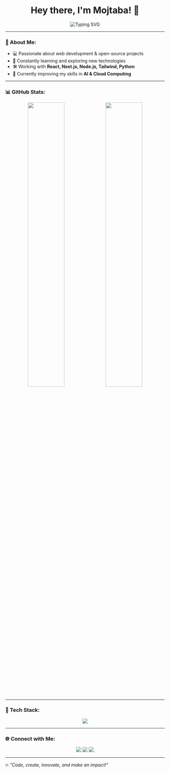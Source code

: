 <h1 align="center">Hey there, I'm Mojtaba! 🚀</h1>

<p align="center">
  <img src="https://readme-typing-svg.herokuapp.com?font=Fira+Code&weight=600&size=22&pause=1000&color=36BCF7&center=true&vCenter=true&width=500&lines=Full-Stack+Developer;Open-Source+Enthusiast;Tech+Lover+%F0%9F%92%BB;Welcome+to+my+GitHub!" alt="Typing SVG" />
</p>

---

### 📌 About Me:
- 💻 Passionate about web development & open-source projects
- 🚀 Constantly learning and exploring new technologies
- 🛠️ Working with **React, Next.js, Node.js, Tailwind, Python**
- 🎯 Currently improving my skills in **AI & Cloud Computing**

---

### 📊 GitHub Stats:
<div align="center">
  <img src="https://github-readme-stats.vercel.app/api?username=mojtabamstfpr&show_icons=true&theme=radical" width="48%" />
  <img src="https://github-readme-streak-stats.herokuapp.com/?user=mojtabamstfpr&theme=radical" width="48%" />
</div>

---

### 🚀 Tech Stack:
<p align="center">
  <img src="https://skillicons.dev/icons?i=html,css,js,ts,react,nextjs,nodejs,express,tailwind,python,mongodb,postgresql,docker,git,github" />
</p>

---

### 🌐 Connect with Me:
<p align="center">
  <a href="https://linkedin.com/in/mojtabamstfpr"><img src="https://img.shields.io/badge/LinkedIn-0077B5?style=for-the-badge&logo=linkedin&logoColor=white"/></a>
  <a href="https://twitter.com/mojtabamstfpr"><img src="https://img.shields.io/badge/Twitter-1DA1F2?style=for-the-badge&logo=twitter&logoColor=white"/></a>
  <a href="mailto:mojtabamstfpr@gmail.com"><img src="https://img.shields.io/badge/Email-D14836?style=for-the-badge&logo=gmail&logoColor=white"/></a>
</p>

---

🔥 *"Code, create, innovate, and make an impact!"*
